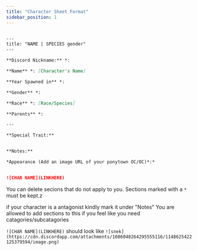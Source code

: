 ```yaml
---
title: "Character Sheet Format"
sidebar_position: 1
---
```


```md

---
title: "NAME | SPECIES gender"
---

**Discord Nickname:** *:

**Name** *: [Character's Name]

**Year Spawned in** *: 

**Gender** *: 

**Race** *: [Race/Species]

**Parents** *: 

---

**Special Trait:**


**Notes:** 

*Appearance (Add an image URL of your ponytown OC/OC)*:*


![CHAR NAME](LINKHERE)

```
You can delete secions that do not apply to you.
Sections marked with a `*` must be kept.z

if your character is a antagonist kindly mark it under "Notes"
You are allowed to add sections to this if you feel like you need catagories/subcatagories


`![CHAR NAME](LINKHERE)` should look like `![snek](https://cdn.discordapp.com/attachments/1086048264295555116/1148625422125379594/image.png)`